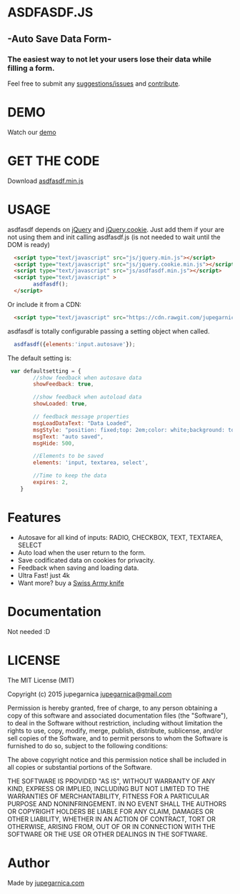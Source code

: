# ASDFASDF.JS
## -Auto Save Data Form-
### **The easiest way to not let your users lose their data while filling a form.**

Feel free to submit any [suggestions/issues](https://github.com/jupegarnica/asdfasdf.js/issues) and [contribute](https://github.com/jupegarnica/asdfasdf.js/pulls).

# DEMO

Watch our [demo](http://jupegarnica.github.io/asdfasdf.js/)

# GET THE CODE

Download [asdfasdf.min.js](https://cdn.rawgit.com/jupegarnica/asdfasdf.js/gh-pages/asdfasdf.min.js)

# USAGE

asdfasdf depends on [jQuery](http://jquery.com/) and [jQuery.cookie](https://github.com/carhartl/jquery-cookie). Just add them if your are not using them and init calling asdfasdf.js (is not needed to wait until the DOM is ready)

```HTML
  <script type="text/javascript" src="js/jquery.min.js"></script>
  <script type="text/javascript" src="js/jquery.cookie.min.js"></script>
  <script type="text/javascript" src="js/asdfasdf.min.js"></script>
  <script type="text/javascript" >
        asdfasdf();
  </script>
```

Or include it from a CDN:

```HTML
  <script type="text/javascript" src="https://cdn.rawgit.com/jupegarnica/asdfasdf.js/gh-pages/asdfasdf.min.js"></script>
```

asdfasdf is totally configurable passing a setting object when called.
```javascript
  asdfasdf({elements:'input.autosave'});
```
The default setting is:

```javascript
 var defaultsetting = {
        //show feedback when autosave data
        showFeedback: true,  

        //show feedback when autoload data
        showLoaded: true,     

        // feedback message properties
        msgLoadDataText: "Data Loaded",
        msgStyle: "position: fixed;top: 2em;color: white;background: tomato;right: 50%;transform: translateX(50%);width: auto;display: inline-block;padding: 0.5em;border-radius: 0.3em;text-transform: uppercase;",
        msgText: "auto saved",
        msgHide: 500,

        //Elements to be saved
        elements: 'input, textarea, select',

        //Time to keep the data
        expires: 2,
    }
```



# Features

* Autosave for all kind of inputs:  RADIO, CHECKBOX, TEXT, TEXTAREA, SELECT
* Auto load when the user return to the form.
* Save codificated data on cookies for privacity.
* Feedback when saving and loading data.
* Ultra Fast! just 4k
* Want more?  buy a [Swiss Army knife](http://en.wikipedia.org/wiki/Swiss_Army_knife)



# Documentation

Not needed :D

# LICENSE

The MIT License (MIT)

Copyright (c) 2015 jupegarnica <jupegarnica@gmail.com>

Permission is hereby granted, free of charge, to any person obtaining a copy
of this software and associated documentation files (the "Software"), to deal
in the Software without restriction, including without limitation the rights
to use, copy, modify, merge, publish, distribute, sublicense, and/or sell
copies of the Software, and to permit persons to whom the Software is
furnished to do so, subject to the following conditions:

The above copyright notice and this permission notice shall be included in
all copies or substantial portions of the Software.

THE SOFTWARE IS PROVIDED "AS IS", WITHOUT WARRANTY OF ANY KIND, EXPRESS OR
IMPLIED, INCLUDING BUT NOT LIMITED TO THE WARRANTIES OF MERCHANTABILITY,
FITNESS FOR A PARTICULAR PURPOSE AND NONINFRINGEMENT. IN NO EVENT SHALL THE
AUTHORS OR COPYRIGHT HOLDERS BE LIABLE FOR ANY CLAIM, DAMAGES OR OTHER
LIABILITY, WHETHER IN AN ACTION OF CONTRACT, TORT OR OTHERWISE, ARISING FROM,
OUT OF OR IN CONNECTION WITH THE SOFTWARE OR THE USE OR OTHER DEALINGS IN
THE SOFTWARE.

# Author

Made by [jupegarnica.com](http://jupegarnica.com)
